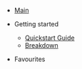 * [Main](/)

* Getting started

  * [Quickstart Guide](quickstart-guide.md)
  * [Breakdown](breakdown.md)

* Favourites
